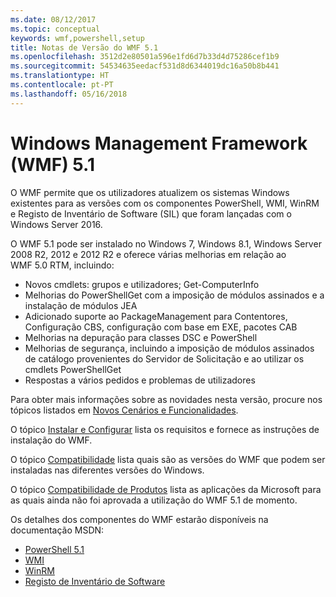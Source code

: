 ```yaml
---
ms.date: 08/12/2017
ms.topic: conceptual
keywords: wmf,powershell,setup
title: Notas de Versão do WMF 5.1
ms.openlocfilehash: 3512d2e80501a596e1fd6d7b33d4d75286cef1b9
ms.sourcegitcommit: 54534635eedacf531d8d6344019dc16a50b8b441
ms.translationtype: HT
ms.contentlocale: pt-PT
ms.lasthandoff: 05/16/2018
---
```

# <a name="windows-management-framework-wmf-51"></a>Windows Management Framework (WMF) 5.1 #

O WMF permite que os utilizadores atualizem os sistemas Windows existentes para as versões com os componentes PowerShell, WMI, WinRM e Registo de Inventário de Software (SIL) que foram lançadas com o Windows Server 2016.

O WMF 5.1 pode ser instalado no Windows 7, Windows 8.1, Windows Server 2008 R2, 2012 e 2012 R2 e oferece várias melhorias em relação ao WMF 5.0 RTM, incluindo:

- Novos cmdlets: grupos e utilizadores; Get-ComputerInfo
- Melhorias do PowerShellGet com a imposição de módulos assinados e a instalação de módulos JEA
- Adicionado suporte ao PackageManagement para Contentores, Configuração CBS, configuração com base em EXE, pacotes CAB
- Melhorias na depuração para classes DSC e PowerShell
- Melhorias de segurança, incluindo a imposição de módulos assinados de catálogo provenientes do Servidor de Solicitação e ao utilizar os cmdlets PowerShellGet
- Respostas a vários pedidos e problemas de utilizadores

Para obter mais informações sobre as novidades nesta versão, procure nos tópicos listados em [Novos Cenários e Funcionalidades](https://docs.microsoft.com/en-us/powershell/wmf/5.1/scenarios-features).

O tópico [Instalar e Configurar](https://docs.microsoft.com/en-us/powershell/wmf/5.1/install-configure) lista os requisitos e fornece as instruções de instalação do WMF.

O tópico [Compatibilidade](https://docs.microsoft.com/en-us/powershell/wmf/5.1/compatibility) lista quais são as versões do WMF que podem ser instaladas nas diferentes versões do Windows.

O tópico [Compatibilidade de Produtos](https://docs.microsoft.com/en-us/powershell/wmf/5.1/productincompat) lista as aplicações da Microsoft para as quais ainda não foi aprovada a utilização do WMF 5.1 de momento.

Os detalhes dos componentes do WMF estarão disponíveis na documentação MSDN:

- [PowerShell 5.1](https://docs.microsoft.com/en-us/powershell/)
- [WMI](https://msdn.microsoft.com/en-us/library/jj152383(v=vs.85).aspx)
- [WinRM](https://msdn.microsoft.com/en-us/library/aa384426(v=vs.85).aspx)
- [Registo de Inventário de Software](https://technet.microsoft.com/en-us/library/dn383584(v=ws.11).aspx)
